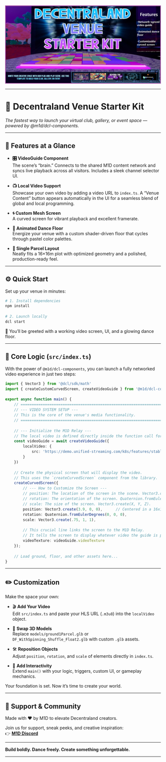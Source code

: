 ![Venue Preview](images/scene-thumbnail.png)

---

# 🎉 Decentraland Venue Starter Kit  
_The fastest way to launch your virtual club, gallery, or event space — powered by @m1d/dcl-components._

---

## 🧩 Features at a Glance

- **🎛 VideoGuide Component**  
  The scene’s “brain.” Connects to the shared M1D content network and syncs live playback across all visitors. Includes a sleek channel selector UI.

- **📺 Local Video Support**  
  Showcase your own video by adding a video URL to `index.ts`. A “Venue Content” button appears automatically in the UI for a seamless blend of global and local programming.

- **🌀 Custom Mesh Screen**  
  A curved screen for vibrant playback and excellent framerate.

- **🪩 Animated Dance Floor**  
  Energize your venue with a custom shader-driven floor that cycles through pastel color palettes.

- **📐 Single Parcel Layout**  
  Neatly fits a 16×16m plot with optimized geometry and a polished, production-ready feel.

---

## ⚙️ Quick Start

Set up your venue in minutes:

```bash
# 1. Install dependencies
npm install

# 2. Launch locally
dcl start
```

🚀 You’ll be greeted with a working video screen, UI, and a glowing dance floor.

---

## 🧠 Core Logic (`src/index.ts`)

With the power of `@m1d/dcl-components`, you can launch a fully networked video experience in just two steps:

```ts
import { Vector3 } from '@dcl/sdk/math'
import { createCustomCurvedScreen, createVideoGuide } from '@m1d/dcl-components'

export async function main() {
    // =============================================================================
    // --- VIDEO SYSTEM SETUP ---
    // This is the core of the venue's media functionality.
    // =============================================================================

    // --- Initialize the M1D Relay ---
    // The local video is defined directly inside the function call for conciseness.
    const videoGuide = await createVideoGuide({
        localVideo: {
            src: 'https://demo.unified-streaming.com/k8s/features/stable/video/tears-of-steel/tears-of-steel.ism/.m3u8' // <<--Replace with your video URL or leave empty ''s for no local video button.
        }
    })

    // Create the physical screen that will display the video.
    // This uses the `createCurvedScreen` component from the library.
    createCurvedScreen({
        // --- How to Customize the Screen ---
        // position: The location of the screen in the scene. Vector3.create(X, Y, Z).
        // rotation: The orientation of the screen. Quaternion.fromEulerDegrees(X, Y, Z).
        // scale: The size of the screen. Vector3.create(X, Y, Z).
        position: Vector3.create(3.9, 0, 0),      // Centered in a 16x16 parcel
        rotation: Quaternion.fromEulerDegrees(0, 0, 0),
        scale: Vector3.create(.75, 1, 1),

        // This crucial line links the screen to the M1D Relay.
        // It tells the screen to display whatever video the guide is playing.
        videoTexture: videoGuide.videoTexture
    });

    // Load ground, floor, and other assets here...
}
```

---

## ✏️ Customization

Make the space your own:

- 🎬 **Add Your Video**  
  Edit `src/index.ts` and paste your HLS URL (`.m3u8`) into the `localVideo` object.

- 🧱 **Swap 3D Models**  
  Replace `models/ground1Parcel.glb` or `DF_WithSpinning_Shuffle_Float2.glb` with custom `.glb` assets.

- 🛠 **Reposition Objects**  
  Adjust `position`, `rotation`, and `scale` of elements directly in `index.ts`.

- 🧠 **Add Interactivity**  
  Extend `main()` with your logic, triggers, custom UI, or gameplay mechanics.

Your foundation is set. Now it’s time to create your world.

---

## 🤝 Support & Community

Made with ❤️ by M1D to elevate Decentraland creators.

Join us for support, sneak peeks, and creative inspiration:  
👉 **[M1D Discord](https://discord.gg/FnVxT8cVd2)**

---

**Build boldly. Dance freely. Create something unforgettable.**

---
